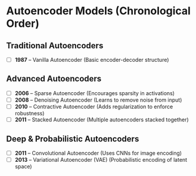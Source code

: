 # Autoencoder Models (Chronological Order)

## Traditional Autoencoders
- [ ] **1987** – Vanilla Autoencoder (Basic encoder-decoder structure)  

## Advanced Autoencoders
- [ ] **2006** – Sparse Autoencoder (Encourages sparsity in activations)  
- [ ] **2008** – Denoising Autoencoder (Learns to remove noise from input)  
- [ ] **2010** – Contractive Autoencoder (Adds regularization to enforce robustness)  
- [ ] **2011** – Stacked Autoencoder (Multiple autoencoders stacked together)  

## Deep & Probabilistic Autoencoders
- [ ] **2011** – Convolutional Autoencoder (Uses CNNs for image encoding)  
- [ ] **2013** – Variational Autoencoder (VAE) (Probabilistic encoding of latent space)  
